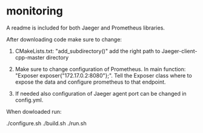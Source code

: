 # monitoring

A readme is included for both Jaeger and Prometheus libraries.

After downloading code make sure to change:

1. CMakeLists.txt: "add_subdirectory()"
add the right path to Jaeger-client-cpp-master directory

2. Make sure to change configuration of Prometheus. 
In main function: "Exposer exposer{"172.17.0.2:8080"};".
Tell the Exposer class where to expose the data and configure prometheus to that endpoint.

3. If needed also configuration of Jaeger agent port can be changed in config.yml.

When dowloaded run:

./configure.sh
./build.sh
./run.sh


